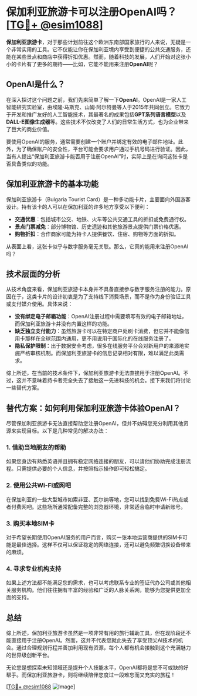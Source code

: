 # 保加利亚旅游卡可以注册OpenAI吗？[[TG💪+ @esim1088](https://t.me/s/esim1088)]

**保加利亚旅游卡**，对于那些计划前往这个欧洲东南部国家旅行的人来说，无疑是一个非常实用的工具。它不仅能让你在保加利亚境内享受到便捷的公共交通服务，还能在某些景点和商店中获得折扣优惠。然而，随着科技的发展，人们开始对这张小小的卡片有了更多的期待——比如，它能不能用来注册**OpenAI**呢？

## OpenAI是什么？

在深入探讨这个问题之前，我们先来简单了解一下**OpenAI**。OpenAI是一家人工智能研究实验室，由埃隆·马斯克、山姆·阿尔特曼等人于2015年共同创立。它致力于开发和推广友好的人工智能技术，其最著名的成果包括**GPT系列语言模型**以及**DALL-E图像生成器**等。这些技术不仅改变了人们的日常生活方式，也为企业带来了巨大的商业价值。

要使用OpenAI的服务，通常需要创建一个账户并绑定有效的电子邮件地址。此外，为了确保账户的安全性，平台可能会要求用户通过手机号码进行验证。因此，当有人提出“保加利亚旅游卡能否用于注册OpenAI”时，实际上是在询问这张卡是否具备类似的功能。

## 保加利亚旅游卡的基本功能

保加利亚旅游卡（Bulgaria Tourist Card）是一种多功能卡片，主要面向外国游客设计。持有该卡的人可以在保加利亚的许多地方享受以下便利：

- **交通优惠**：包括城市公交、地铁、火车等公共交通工具的折扣或免费通行权。
- **景点门票减免**：部分博物馆、历史遗迹和其他旅游景点提供门票价格优惠。
- **购物折扣**：合作商家可能为持卡人提供餐饮、住宿、购物等方面的折扣。

从表面上看，这张卡似乎与数字服务毫无关联。那么，它真的能用来注册OpenAI吗？

## 技术层面的分析

从技术角度来看，保加利亚旅游卡本身并不具备直接参与数字服务注册的能力。原因在于，这类卡片的设计初衷是为了支持线下消费场景，而不是作为身份验证工具或支付媒介使用。具体来说：

- **没有绑定电子邮箱功能**：OpenAI注册过程中需要填写有效的电子邮箱地址，而保加利亚旅游卡并没有内置这样的功能。
- **缺乏独立支付能力**：虽然旅游卡可以在特定商户处刷卡消费，但它并不能像信用卡那样在全球范围内通用，更不用说用于国际化的在线服务注册了。
- **隐私保护限制**：出于数据安全考虑，很多在线服务平台会对新用户的来源地实施严格审核机制。而保加利亚旅游卡的信息记录相对有限，难以满足此类需求。

综上所述，在当前的技术条件下，保加利亚旅游卡无法直接用于注册OpenAI。不过，这并不意味着持卡者完全失去了接触这一先进科技的机会。接下来我们将讨论一些替代方案。

## 替代方案：如何利用保加利亚旅游卡体验OpenAI？

尽管保加利亚旅游卡无法直接帮助您注册OpenAI，但并不妨碍您充分利用其他资源来实现目标。以下是几种常见的解决办法：

### 1. 借助当地朋友的帮助
如果您身边有熟悉英语并且拥有稳定网络连接的朋友，可以请他们协助完成注册流程。只需提供必要的个人信息，并按照指示操作即可轻松搞定。

### 2. 使用公共Wi-Fi或网吧
在保加利亚的一些大型城市如索非亚、瓦尔纳等地，您可以找到免费Wi-Fi热点或者付费网吧。这些场所通常配备完整的浏览器环境，非常适合临时申请新账号。

### 3. 购买本地SIM卡
对于希望长期使用OpenAI服务的用户而言，购买一张本地运营商提供的SIM卡可能是最佳选择。这样不仅可以保证稳定的网络连接，还可以避免频繁切换设备带来的麻烦。

### 4. 寻求专业机构支持
如果上述方法都不能满足您的需求，也可以考虑联系专业的签证代办公司或其他相关服务机构。他们往往拥有丰富的经验和广泛的人脉关系网，能够为您提供更加全面的支持。

## 总结

综上所述，保加利亚旅游卡虽然是一项非常有用的旅行辅助工具，但在现阶段还不能直接用于注册OpenAI。然而，这并不代表您就此失去了享受顶尖AI技术的机会。通过合理规划行程并善加利用现有资源，每个人都有机会接触到这个充满魅力的世界级创新平台。

无论您是想探索未知领域还是提升个人技能水平，OpenAI都将是您不可或缺的好帮手。而保加利亚旅游卡，则将继续陪伴您度过一段难忘而又充实的旅程！

[[TG💪+ @esim1088](https://t.me/s/esim1088) ![Image](https://i.postimg.cc/4NQfJmqS/Snipaste-2025-05-13-00-14-12.png)]